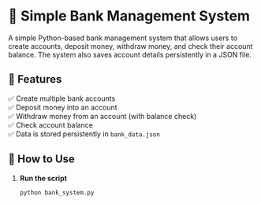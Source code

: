 # 🏦 Simple Bank Management System

A simple Python-based bank management system that allows users to create accounts, deposit money, withdraw money, and check their account balance. The system also saves account details persistently in a JSON file.

## 📌 Features
✅ Create multiple bank accounts  
✅ Deposit money into an account  
✅ Withdraw money from an account (with balance check)  
✅ Check account balance  
✅ Data is stored persistently in `bank_data.json`

## 🚀 How to Use

1. **Run the script**
   ```bash
   python bank_system.py

